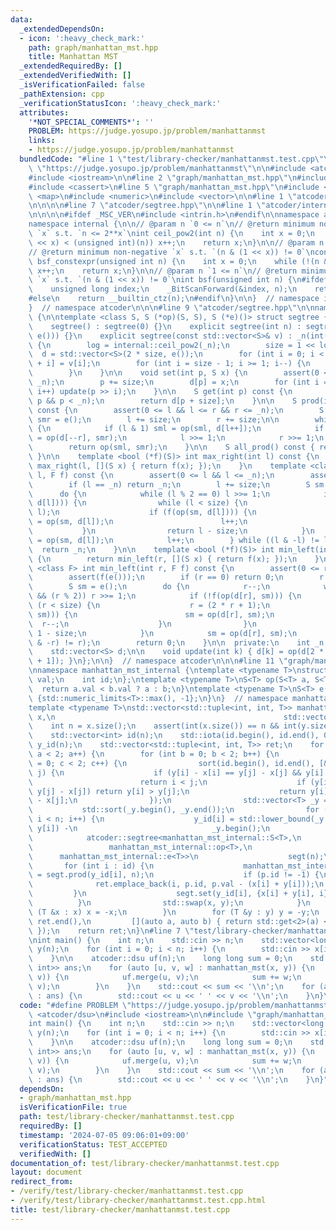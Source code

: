 ```yaml
---
data:
  _extendedDependsOn:
  - icon: ':heavy_check_mark:'
    path: graph/manhattan_mst.hpp
    title: Manhattan MST
  _extendedRequiredBy: []
  _extendedVerifiedWith: []
  _isVerificationFailed: false
  _pathExtension: cpp
  _verificationStatusIcon: ':heavy_check_mark:'
  attributes:
    '*NOT_SPECIAL_COMMENTS*': ''
    PROBLEM: https://judge.yosupo.jp/problem/manhattanmst
    links:
    - https://judge.yosupo.jp/problem/manhattanmst
  bundledCode: "#line 1 \"test/library-checker/manhattanmst.test.cpp\"\n#define PROBLEM\
    \ \"https://judge.yosupo.jp/problem/manhattanmst\"\n\n#include <atcoder/dsu>\n\
    #include <iostream>\n\n#line 2 \"graph/manhattan_mst.hpp\"\n#include <algorithm>\n\
    #include <cassert>\n#line 5 \"graph/manhattan_mst.hpp\"\n#include <limits>\n#include\
    \ <map>\n#include <numeric>\n#include <vector>\n\n#line 1 \"atcoder/segtree.hpp\"\
    \n\n\n\n#line 7 \"atcoder/segtree.hpp\"\n\n#line 1 \"atcoder/internal_bit.hpp\"\
    \n\n\n\n#ifdef _MSC_VER\n#include <intrin.h>\n#endif\n\nnamespace atcoder {\n\n\
    namespace internal {\n\n// @param n `0 <= n`\n// @return minimum non-negative\
    \ `x` s.t. `n <= 2**x`\nint ceil_pow2(int n) {\n    int x = 0;\n    while ((1U\
    \ << x) < (unsigned int)(n)) x++;\n    return x;\n}\n\n// @param n `1 <= n`\n\
    // @return minimum non-negative `x` s.t. `(n & (1 << x)) != 0`\nconstexpr int\
    \ bsf_constexpr(unsigned int n) {\n    int x = 0;\n    while (!(n & (1 << x)))\
    \ x++;\n    return x;\n}\n\n// @param n `1 <= n`\n// @return minimum non-negative\
    \ `x` s.t. `(n & (1 << x)) != 0`\nint bsf(unsigned int n) {\n#ifdef _MSC_VER\n\
    \    unsigned long index;\n    _BitScanForward(&index, n);\n    return index;\n\
    #else\n    return __builtin_ctz(n);\n#endif\n}\n\n}  // namespace internal\n\n\
    }  // namespace atcoder\n\n\n#line 9 \"atcoder/segtree.hpp\"\n\nnamespace atcoder\
    \ {\n\ntemplate <class S, S (*op)(S, S), S (*e)()> struct segtree {\n  public:\n\
    \    segtree() : segtree(0) {}\n    explicit segtree(int n) : segtree(std::vector<S>(n,\
    \ e())) {}\n    explicit segtree(const std::vector<S>& v) : _n(int(v.size()))\
    \ {\n        log = internal::ceil_pow2(_n);\n        size = 1 << log;\n      \
    \  d = std::vector<S>(2 * size, e());\n        for (int i = 0; i < _n; i++) d[size\
    \ + i] = v[i];\n        for (int i = size - 1; i >= 1; i--) {\n            update(i);\n\
    \        }\n    }\n\n    void set(int p, S x) {\n        assert(0 <= p && p <\
    \ _n);\n        p += size;\n        d[p] = x;\n        for (int i = 1; i <= log;\
    \ i++) update(p >> i);\n    }\n\n    S get(int p) const {\n        assert(0 <=\
    \ p && p < _n);\n        return d[p + size];\n    }\n\n    S prod(int l, int r)\
    \ const {\n        assert(0 <= l && l <= r && r <= _n);\n        S sml = e(),\
    \ smr = e();\n        l += size;\n        r += size;\n\n        while (l < r)\
    \ {\n            if (l & 1) sml = op(sml, d[l++]);\n            if (r & 1) smr\
    \ = op(d[--r], smr);\n            l >>= 1;\n            r >>= 1;\n        }\n\
    \        return op(sml, smr);\n    }\n\n    S all_prod() const { return d[1];\
    \ }\n\n    template <bool (*f)(S)> int max_right(int l) const {\n        return\
    \ max_right(l, [](S x) { return f(x); });\n    }\n    template <class F> int max_right(int\
    \ l, F f) const {\n        assert(0 <= l && l <= _n);\n        assert(f(e()));\n\
    \        if (l == _n) return _n;\n        l += size;\n        S sm = e();\n  \
    \      do {\n            while (l % 2 == 0) l >>= 1;\n            if (!f(op(sm,\
    \ d[l]))) {\n                while (l < size) {\n                    l = (2 *\
    \ l);\n                    if (f(op(sm, d[l]))) {\n                        sm\
    \ = op(sm, d[l]);\n                        l++;\n                    }\n     \
    \           }\n                return l - size;\n            }\n            sm\
    \ = op(sm, d[l]);\n            l++;\n        } while ((l & -l) != l);\n      \
    \  return _n;\n    }\n\n    template <bool (*f)(S)> int min_left(int r) const\
    \ {\n        return min_left(r, [](S x) { return f(x); });\n    }\n    template\
    \ <class F> int min_left(int r, F f) const {\n        assert(0 <= r && r <= _n);\n\
    \        assert(f(e()));\n        if (r == 0) return 0;\n        r += size;\n\
    \        S sm = e();\n        do {\n            r--;\n            while (r > 1\
    \ && (r % 2)) r >>= 1;\n            if (!f(op(d[r], sm))) {\n                while\
    \ (r < size) {\n                    r = (2 * r + 1);\n                    if (f(op(d[r],\
    \ sm))) {\n                        sm = op(d[r], sm);\n                      \
    \  r--;\n                    }\n                }\n                return r +\
    \ 1 - size;\n            }\n            sm = op(d[r], sm);\n        } while ((r\
    \ & -r) != r);\n        return 0;\n    }\n\n  private:\n    int _n, size, log;\n\
    \    std::vector<S> d;\n\n    void update(int k) { d[k] = op(d[2 * k], d[2 * k\
    \ + 1]); }\n};\n\n}  // namespace atcoder\n\n\n#line 11 \"graph/manhattan_mst.hpp\"\
    \nnamespace manhattan_mst_internal {\ntemplate <typename T>\nstruct S {\n    T\
    \ val;\n    int id;\n};\ntemplate <typename T>\nS<T> op(S<T> a, S<T> b) {\n  \
    \  return a.val < b.val ? a : b;\n}\ntemplate <typename T>\nS<T> e() {\n    return\
    \ {std::numeric_limits<T>::max(), -1};\n}\n}  // namespace manhattan_mst_internal\n\
    template <typename T>\nstd::vector<std::tuple<int, int, T>> manhattan_mst(std::vector<T>\
    \ x,\n                                                   std::vector<T> y) {\n\
    \    int n = x.size();\n    assert(int(x.size()) == n && int(y.size()) == n);\n\
    \    std::vector<int> id(n);\n    std::iota(id.begin(), id.end(), 0);\n    std::vector<int>\
    \ y_id(n);\n    std::vector<std::tuple<int, int, T>> ret;\n    for (int a = 0;\
    \ a < 2; a++) {\n        for (int b = 0; b < 2; b++) {\n            for (int c\
    \ = 0; c < 2; c++) {\n                sort(id.begin(), id.end(), [&](int i, int\
    \ j) {\n                    if (y[i] - x[i] == y[j] - x[j] && y[i] == y[j])\n\
    \                        return i < j;\n                    if (y[i] - x[i] ==\
    \ y[j] - x[j]) return y[i] > y[j];\n                    return y[i] - x[i] < y[j]\
    \ - x[j];\n                });\n                std::vector<T> _y = y;\n     \
    \           std::sort(_y.begin(), _y.end());\n                for (int i = 0;\
    \ i < n; i++) {\n                    y_id[i] = std::lower_bound(_y.begin(), _y.end(),\
    \ y[i]) -\n                              _y.begin();\n                }\n    \
    \            atcoder::segtree<manhattan_mst_internal::S<T>,\n                \
    \                 manhattan_mst_internal::op<T>,\n                           \
    \      manhattan_mst_internal::e<T>>\n                    segt(n);\n         \
    \       for (int i : id) {\n                    manhattan_mst_internal::S<T> p\
    \ = segt.prod(y_id[i], n);\n                    if (p.id != -1) {\n          \
    \              ret.emplace_back(i, p.id, p.val - (x[i] + y[i]));\n           \
    \         }\n                    segt.set(y_id[i], {x[i] + y[i], i});\n      \
    \          }\n                std::swap(x, y);\n            }\n            for\
    \ (T &x : x) x = -x;\n        }\n        for (T &y : y) y = -y;\n    }\n    sort(ret.begin(),\
    \ ret.end(),\n         [](auto a, auto b) { return std::get<2>(a) < std::get<2>(b);\
    \ });\n    return ret;\n}\n#line 7 \"test/library-checker/manhattanmst.test.cpp\"\
    \nint main() {\n    int n;\n    std::cin >> n;\n    std::vector<long long> x(n),\
    \ y(n);\n    for (int i = 0; i < n; i++) {\n        std::cin >> x[i] >> y[i];\n\
    \    }\n\n    atcoder::dsu uf(n);\n    long long sum = 0;\n    std::vector<std::pair<int,\
    \ int>> ans;\n    for (auto [u, v, w] : manhattan_mst(x, y)) {\n        if (!uf.same(u,\
    \ v)) {\n            uf.merge(u, v);\n            sum += w;\n            ans.emplace_back(u,\
    \ v);\n        }\n    }\n    std::cout << sum << '\\n';\n    for (auto [u, v]\
    \ : ans) {\n        std::cout << u << ' ' << v << '\\n';\n    }\n}\n"
  code: "#define PROBLEM \"https://judge.yosupo.jp/problem/manhattanmst\"\n\n#include\
    \ <atcoder/dsu>\n#include <iostream>\n\n#include \"graph/manhattan_mst.hpp\"\n\
    int main() {\n    int n;\n    std::cin >> n;\n    std::vector<long long> x(n),\
    \ y(n);\n    for (int i = 0; i < n; i++) {\n        std::cin >> x[i] >> y[i];\n\
    \    }\n\n    atcoder::dsu uf(n);\n    long long sum = 0;\n    std::vector<std::pair<int,\
    \ int>> ans;\n    for (auto [u, v, w] : manhattan_mst(x, y)) {\n        if (!uf.same(u,\
    \ v)) {\n            uf.merge(u, v);\n            sum += w;\n            ans.emplace_back(u,\
    \ v);\n        }\n    }\n    std::cout << sum << '\\n';\n    for (auto [u, v]\
    \ : ans) {\n        std::cout << u << ' ' << v << '\\n';\n    }\n}"
  dependsOn:
  - graph/manhattan_mst.hpp
  isVerificationFile: true
  path: test/library-checker/manhattanmst.test.cpp
  requiredBy: []
  timestamp: '2024-07-05 09:06:01+09:00'
  verificationStatus: TEST_ACCEPTED
  verifiedWith: []
documentation_of: test/library-checker/manhattanmst.test.cpp
layout: document
redirect_from:
- /verify/test/library-checker/manhattanmst.test.cpp
- /verify/test/library-checker/manhattanmst.test.cpp.html
title: test/library-checker/manhattanmst.test.cpp
---
```

